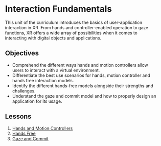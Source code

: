 # Interaction Fundamentals

This unit of the curriculum introduces the basics of user-application interaction in XR. From hands and controller-enabled operation to gaze functions, XR offers a wide array of possibilities when it comes to interacting with digital objects and applications.

## Objectives

- Comprehend the different ways hands and motion controllers allow users to interact with a virtual environment.
- Differentiate the best use scenarios for hands, motion controller and hands free interaction models.
- Identify the different hands-free models alongside their strengths and challenges.
- Understand the gaze and commit model and how to properly design an application for its usage.


## Lessons

1. [Hands and Motion Controllers](1-hands-and-motion-controllers/README.md)
1. [Hands Free](2-hands-free/README.md)
1. [Gaze and Commit](3-gaze-and-commit/README.md)